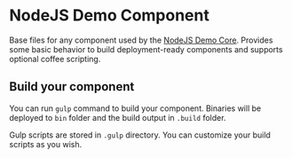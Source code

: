 # NodeJS Demo Component

Base files for any component used by the [NodeJS Demo Core](https://github.rtp.raleigh.ibm.com/people-insights-commons/nodejs-demo-core).
Provides some basic behavior to build deployment-ready components and supports
optional coffee scripting.

## Build your component

You can run `gulp` command to build your component. Binaries will be
deployed to `bin` folder and the build output in `.build` folder.

Gulp scripts are stored in `.gulp` directory. You can customize your
build scripts as you wish.
